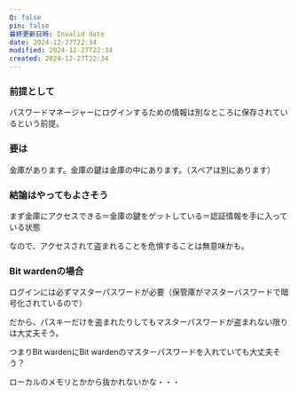 ```yaml
---
Q: false
pin: false
最終更新日時: Invalid date
date: 2024-12-27T22:34
modified: 2024-12-27T22:34
created: 2024-12-27T22:34
---
```

  

### 前提として

パスワードマネージャーにログインするための情報は別なところに保存されているという前提。

  

### 要は

金庫があります。金庫の鍵は金庫の中にあります。（スペアは別にあります）

  

### 結論はやってもよさそう

まず金庫にアクセスできる＝金庫の鍵をゲットしている＝認証情報を手に入っている状態

なので、アクセスされて盗まれることを危惧することは無意味かも。

  

### Bit wardenの場合

ログインには必ずマスターパスワードが必要（保管庫がマスターバスワードで暗号化されているので）

だから、パスキーだけを盗まれたりしてもマスターパスワードが盗まれない限りは大丈夫そう。

つまりBit wardenにBit wardenのマスターパスワードを入れていても大丈夫そう？

  

ローカルのメモリとかから抜かれないかな・・・